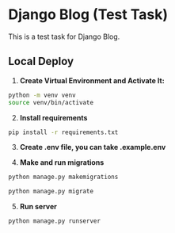 # Django Blog (Test Task)

This is a test task for Django Blog.

## Local Deploy

1. **Create Virtual Environment and Activate It:**
```bash
python -m venv venv
source venv/bin/activate
```
2. **Install requirements**
```bash
pip install -r requirements.txt
```
3. **Create .env file, you can take .example.env**

4. **Make and run migrations**
```bash
python manage.py makemigrations
```
```bash
python manage.py migrate
```
5. **Run server**
```bash
python manage.py runserver
```
